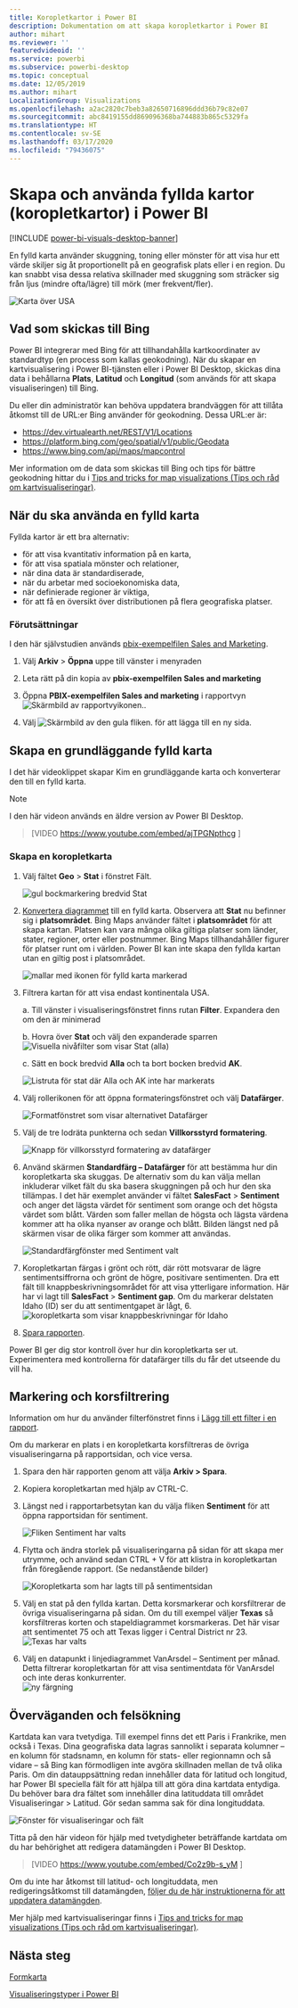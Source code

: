 ```yaml
---
title: Koropletkartor i Power BI
description: Dokumentation om att skapa koropletkartor i Power BI
author: mihart
ms.reviewer: ''
featuredvideoid: ''
ms.service: powerbi
ms.subservice: powerbi-desktop
ms.topic: conceptual
ms.date: 12/05/2019
ms.author: mihart
LocalizationGroup: Visualizations
ms.openlocfilehash: a2ac2820c7beb3a82650716896ddd36b79c82e07
ms.sourcegitcommit: abc8419155dd869096368ba744883b865c5329fa
ms.translationtype: HT
ms.contentlocale: sv-SE
ms.lasthandoff: 03/17/2020
ms.locfileid: "79436075"
---
```

# <a name="create-and-use-filled-maps-choropleth-maps-in-power-bi"></a>Skapa och använda fyllda kartor (koropletkartor) i Power BI

[!INCLUDE [power-bi-visuals-desktop-banner](../includes/power-bi-visuals-desktop-banner.md)]

En fylld karta använder skuggning, toning eller mönster för att visa hur ett värde skiljer sig åt proportionellt på en geografisk plats eller i en region.  Du kan snabbt visa dessa relativa skillnader med skuggning som sträcker sig från ljus (mindre ofta/lägre) till mörk (mer frekvent/fler).    

![Karta över USA](media/power-bi-visualization-filled-maps-choropleths/large-map.png)

## <a name="what-is-sent-to-bing"></a>Vad som skickas till Bing
Power BI integrerar med Bing för att tillhandahålla kartkoordinater av standardtyp (en process som kallas geokodning). När du skapar en kartvisualisering i Power BI-tjänsten eller i Power BI Desktop, skickas dina data i behållarna **Plats**, **Latitud** och **Longitud** (som används för att skapa visualiseringen) till Bing.

Du eller din administratör kan behöva uppdatera brandväggen för att tillåta åtkomst till de URL:er Bing använder för geokodning.  Dessa URL:er är:
- https://dev.virtualearth.net/REST/V1/Locations    
- https://platform.bing.com/geo/spatial/v1/public/Geodata    
- https://www.bing.com/api/maps/mapcontrol

Mer information om de data som skickas till Bing och tips för bättre geokodning hittar du i [Tips and tricks for map visualizations (Tips och råd om kartvisualiseringar)](power-bi-map-tips-and-tricks.md).

## <a name="when-to-use-a-filled-map"></a>När du ska använda en fylld karta
Fyllda kartor är ett bra alternativ:

* för att visa kvantitativ information på en karta,
* för att visa spatiala mönster och relationer,
* när dina data är standardiserade,
* när du arbetar med socioekonomiska data,
* när definierade regioner är viktiga,
* för att få en översikt över distributionen på flera geografiska platser.

### <a name="prerequisites"></a>Förutsättningar
I den här självstudien används [pbix-exempelfilen Sales and Marketing](https://download.microsoft.com/download/9/7/6/9767913A-29DB-40CF-8944-9AC2BC940C53/Sales%20and%20Marketing%20Sample%20PBIX.pbix).
1. Välj **Arkiv** > **Öppna** uppe till vänster i menyraden
   
2. Leta rätt på din kopia av **pbix-exempelfilen Sales and marketing**

1. Öppna **PBIX-exempelfilen Sales and marketing** i rapportvyn ![Skärmbild av rapportvyikonen.](media/power-bi-visualization-kpi/power-bi-report-view.png).

1. Välj ![Skärmbild av den gula fliken.](media/power-bi-visualization-kpi/power-bi-yellow-tab.png) för att lägga till en ny sida.


## <a name="create-a-basic-filled-map"></a>Skapa en grundläggande fylld karta
I det här videoklippet skapar Kim en grundläggande karta och konverterar den till en fylld karta.
   > [!NOTE]
   > I den här videon används en äldre version av Power BI Desktop.
   > 
   > 

> [VIDEO https://www.youtube.com/embed/ajTPGNpthcg ]

### <a name="create-a-filled-map"></a>Skapa en koropletkarta
1. Välj fältet **Geo** \> **Stat** i fönstret Fält.    

   ![gul bockmarkering bredvid Stat](media/power-bi-visualization-filled-maps-choropleths/power-bi-state.png)
2. [Konvertera diagrammet](power-bi-report-change-visualization-type.md) till en fylld karta. Observera att **Stat** nu befinner sig i **platsområdet**. Bing Maps använder fältet i **platsområdet** för att skapa kartan.  Platsen kan vara många olika giltiga platser som länder, stater, regioner, orter eller postnummer. Bing Maps tillhandahåller figurer för platser runt om i världen. Power BI kan inte skapa den fyllda kartan utan en giltig post i platsområdet.  

   ![mallar med ikonen för fylld karta markerad](media/power-bi-visualization-filled-maps-choropleths/img003.png)
3. Filtrera kartan för att visa endast kontinentala USA.

   a.  Till vänster i visualiseringsfönstret finns rutan **Filter**. Expandera den om den är minimerad

   b.  Hovra över **Stat** och välj den expanderade sparren  
   ![Visuella nivåfilter som visar Stat (alla)](media/power-bi-visualization-filled-maps-choropleths/img004.png)

   c.  Sätt en bock bredvid **Alla** och ta bort bocken bredvid **AK**.

   ![Listruta för stat där Alla och AK inte har markerats](media/power-bi-visualization-filled-maps-choropleths/img005.png)
4. Välj rollerikonen för att öppna formateringsfönstret och välj  **Datafärger**.

    ![Formatfönstret som visar alternativet Datafärger](media/power-bi-visualization-filled-maps-choropleths/power-bi-colors-data.png)

5. Välj de tre lodräta punkterna och sedan **Villkorsstyrd formatering**.

    ![Knapp för villkorsstyrd formatering av datafärger](media/power-bi-visualization-filled-maps-choropleths/power-bi-conditional.png)

6. Använd skärmen **Standardfärg – Datafärger** för att bestämma hur din koropletkarta ska skuggas. De alternativ som du kan välja mellan inkluderar vilket fält du ska basera skuggningen på och hur den ska tillämpas. I det här exemplet använder vi fältet **SalesFact** > **Sentiment** och anger det lägsta värdet för sentiment som orange och det högsta värdet som blått. Värden som faller mellan de högsta och lägsta värdena kommer att ha olika nyanser av orange och blått. Bilden längst ned på skärmen visar de olika färger som kommer att användas. 

    ![Standardfärgfönster med Sentiment valt](media/power-bi-visualization-filled-maps-choropleths/power-bi-sentiment-field.png)

7. Koropletkartan färgas i grönt och rött, där rött motsvarar de lägre sentimentsiffrorna och grönt de högre, positivare sentimenten.  Dra ett fält till knappbeskrivningsområdet för att visa ytterligare information.  Här har vi lagt till **SalesFact** > **Sentiment gap**. Om du markerar delstaten Idaho (ID) ser du att sentimentgapet är lågt, 6.
   ![koropletkarta som visar knappbeskrivningar för Idaho](media/power-bi-visualization-filled-maps-choropleths/power-bi-idaho-filled-map.png)

10. [Spara rapporten](../service-report-save.md).

Power BI ger dig stor kontroll över hur din koropletkarta ser ut. Experimentera med kontrollerna för datafärger tills du får det utseende du vill ha. 

## <a name="highlighting-and-cross-filtering"></a>Markering och korsfiltrering
Information om hur du använder filterfönstret finns i [Lägg till ett filter i en rapport](../power-bi-report-add-filter.md).

Om du markerar en plats i en koropletkarta korsfiltreras de övriga visualiseringarna på rapportsidan, och vice versa.

1. Spara den här rapporten genom att välja **Arkiv > Spara**. 

2. Kopiera koropletkartan med hjälp av CTRL-C.

3. Längst ned i rapportarbetsytan kan du välja fliken **Sentiment** för att öppna rapportsidan för sentiment.

    ![Fliken Sentiment har valts](media/power-bi-visualization-filled-maps-choropleths/power-bi-sentiment-tab.png)

4. Flytta och ändra storlek på visualiseringarna på sidan för att skapa mer utrymme, och använd sedan CTRL + V för att klistra in koropletkartan från föregående rapport. (Se nedanstående bilder)

   ![Koropletkarta som har lagts till på sentimentsidan](media/power-bi-visualization-filled-maps-choropleths/power-bi-map.png)

5. Välj en stat på den fyllda kartan.  Detta korsmarkerar och korsfiltrerar de övriga visualiseringarna på sidan. Om du till exempel väljer **Texas** så korsfiltreras korten och stapeldiagrammet korsmarkeras. Det här visar att sentimentet 75 och att Texas ligger i Central District nr 23.   
   ![Texas har valts](media/power-bi-visualization-filled-maps-choropleths/power-bi-filter.png)
2. Välj en datapunkt i linjediagrammet VanArsdel – Sentiment per månad. Detta filtrerar koropletkartan för att visa sentimentdata för VanArsdel och inte deras konkurrenter.  
   ![ny färgning](media/power-bi-visualization-filled-maps-choropleths/power-bi-vanarsdel.png)

## <a name="considerations-and-troubleshooting"></a>Överväganden och felsökning
Kartdata kan vara tvetydiga.  Till exempel finns det ett Paris i Frankrike, men också i Texas. Dina geografiska data lagras sannolikt i separata kolumner – en kolumn för stadsnamn, en kolumn för stats- eller regionnamn och så vidare – så Bing kan förmodligen inte avgöra skillnaden mellan de två olika Paris. Om din datauppsättning redan innehåller data för latitud och longitud, har Power BI speciella fält för att hjälpa till att göra dina kartdata entydiga. Du behöver bara dra fältet som innehåller dina latituddata till området Visualiseringar \> Latitud.  Gör sedan samma sak för dina longituddata.    

![Fönster för visualiseringar och fält](media/power-bi-visualization-filled-maps-choropleths/pbi-latitude.png)

Titta på den här videon för hjälp med tvetydigheter beträffande kartdata om du har behörighet att redigera datamängden i Power BI Desktop.

> [VIDEO https://www.youtube.com/embed/Co2z9b-s_yM ]

Om du inte har åtkomst till latitud- och longituddata, men redigeringsåtkomst till datamängden, [följer du de här instruktionerna för att uppdatera datamängden](https://support.office.com/article/Maps-in-Power-View-8A9B2AF3-A055-4131-A327-85CC835271F7).

Mer hjälp med kartvisualiseringar finns i [Tips and tricks for map visualizations (Tips och råd om kartvisualiseringar)](../power-bi-map-tips-and-tricks.md).

## <a name="next-steps"></a>Nästa steg

[Formkarta](desktop-shape-map.md)

[Visualiseringstyper i Power BI](power-bi-visualization-types-for-reports-and-q-and-a.md)
